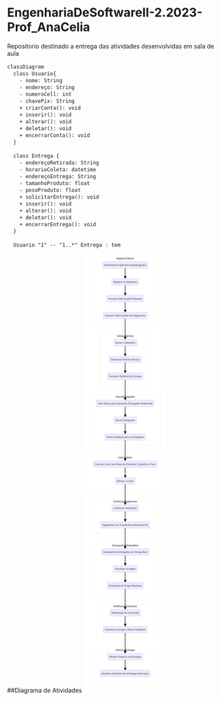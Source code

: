 # EngenhariaDeSoftwareII-2.2023-Prof_AnaCelia
Repositorio destinado a entrega das atividades desenvolvidas em sala de aula

``` mermaid
classDiagram
  class Usuario{
    - nome: String
    - endereço: String
    - numeroCell: int
    - chavePix: String
    + criarConta(): void
    + inserir(): void
    + alterar(): void
    + deletar(): void
    + encerrarConta(): void
  }

  class Entrega {
    - endereçoRetirada: String
    - horarioColeta: datetime
    - endereçoEntrega: String
    - tamanhoProduto: float
    - pesoProduto: float
    + solicitarEntrega(): void
    + inserir(): void
    + alterar(): void
    + deletar(): void
    + encerrarEntrega(): void
  }

  Usuario "1" -- "1..*" Entrega : tem

```

##Diagrama de Atividades
<img src="DiagramaAtividade-RapidLogistica-17-10-2023.png">
